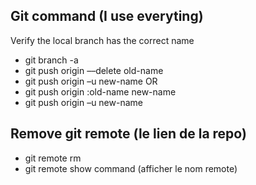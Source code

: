 ## Git command (I use everyting)
Verify the local branch has the correct name
- git branch -a
- git push origin ––delete old-name
- git push origin –u new-name
 OR 
 - git push origin :old-name new-name
 - git push origin –u new-name

 ## Remove git remote (le lien de la repo)

 - git remote rm <remote-name>
 - git remote show <remote-name> command (afficher le nom remote)

